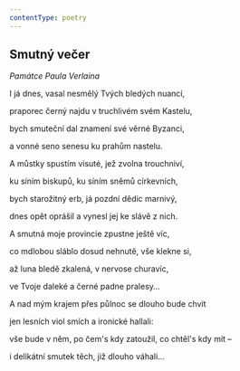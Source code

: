 ```yaml
---
contentType: poetry
---
```


<section>

# Smutný večer

_Památce Paula Verlaina_

</section>

<section>

I já dnes, vasal nesmělý Tvých bledých nuancí, 

praporec černý najdu v truchlivém svém Kastelu, 

bych smuteční dal znamení své věrné Byzanci, 

a vonné seno senesu ku prahům nastelu. 

A můstky spustím visuté, jež zvolna trouchniví, 

ku síním biskupů, ku síním sněmů církevních, 

bych starožitný erb, já pozdní dědic marnivý, 

dnes opět oprášil a vynesl jej ke slávě z nich. 

A smutná moje provincie zpustne ještě víc, 

co mdlobou sláblo dosud nehnutě, vše klekne si, 

až luna bledě zkalená, v nervose churavíc, 

ve Tvoje daleké a černé padne pralesy… 

A nad mým krajem přes půlnoc se dlouho bude chvít 

jen lesních viol smích a ironické hallali: 

vše bude v něm, po čem's kdy zatoužil, co chtěl's kdy mít – 

i delikátní smutek těch, již dlouho váhali…

</section>
